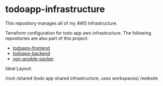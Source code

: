 # todoapp-infrastructure

This repository manages all of my AWS infrastructure.

Terraform configuration for todo app aws infrastructure.
The following repositories are also part of this project:

* [todoapp-frontend](https://github.com/jxeldotdev/todoapp-frontend)
* [todoapp-backend](https://github.com/jxeldotdev/todoapp-backend)
* [vpn-ansible-packer](https://github.com/jxeldotdev/vpn-ansible-packer)


Ideal Layout:

/root
/shared (todo app shared infrastructure, uses workspaces)
/website